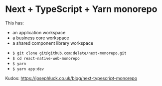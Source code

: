 # Next + TypeScript + Yarn monorepo

This has:

* an application workspace
* a business core workspace
* a shared component library workspace


- `$ git clone git@github.com:delete/next-monorepo.git`
- `$ cd react-native-web-monorepo`
- `$ yarn`
- `$ yarn app:dev`


Kudos: https://josephluck.co.uk/blog/next-typescript-monorepo
